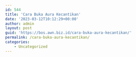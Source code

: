 ```yaml
---
id: 544
title: 'Cara Buka Aura Kecantikan'
date: '2023-03-12T10:12:29+00:00'
author: admin
layout: post
guid: 'https://bos.awn.biz.id/cara-buka-aura-kecantikan/'
permalink: /cara-buka-aura-kecantikan/
categories:
    - Uncategorized
---
```


